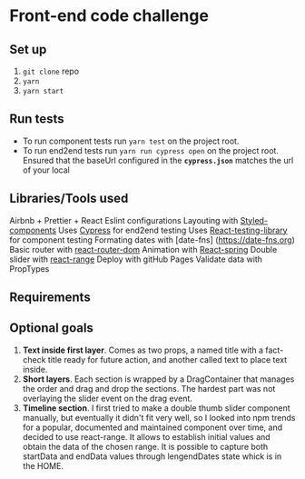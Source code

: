 # Front-end code challenge

## Set up

1. `git clone` repo
2. `yarn`
3. `yarn start`

## Run tests

* To run component tests run `yarn test` on the project root.
* To run end2end tests run `yarn run cypress open` on the project root. Ensured that the baseUrl configured in the **`cypress.json`** matches the url of your local

## Libraries/Tools used

Airbnb + Prettier + React Eslint configurations
Layouting with [Styled-components](https://styled-components.com)
Uses [Cypress](https://www.cypress.io) for end2end testing
Uses [React-testing-library](https://testing-library.com) for component testing
Formating dates with [date-fns] (https://date-fns.org)
Basic router with [react-router-dom](https://reactrouter.com)
Animation with [React-spring](https://react-spring.io)
Double slider with [react-range](https://github.com/tajo/react-range)
Deploy with gitHub Pages
Validate data with PropTypes

## Requirements

## Optional goals

1. **Text inside first layer**. Comes as two props, a named title with a fact-check title ready for future action, and another called text to place text inside.
2. **Short layers**. Each section is wrapped by a DragContainer that manages the order and drag and drop the sections. The hardest part was not overlaying the slider event on the drag event.
3. **Timeline section**. I first tried to make a double thumb slider component manually, but eventually it didn't fit very well, so I looked into npm trends for a popular, documented and maintained component over time, and decided to use react-range. It allows to establish initial values and obtain the data of the chosen range. It is possible to capture both startData and endData values through lengendDates state whick is in the HOME.
